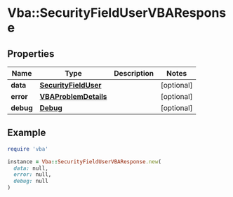 # Vba::SecurityFieldUserVBAResponse

## Properties

| Name | Type | Description | Notes |
| ---- | ---- | ----------- | ----- |
| **data** | [**SecurityFieldUser**](SecurityFieldUser.md) |  | [optional] |
| **error** | [**VBAProblemDetails**](VBAProblemDetails.md) |  | [optional] |
| **debug** | [**Debug**](Debug.md) |  | [optional] |

## Example

```ruby
require 'vba'

instance = Vba::SecurityFieldUserVBAResponse.new(
  data: null,
  error: null,
  debug: null
)
```

